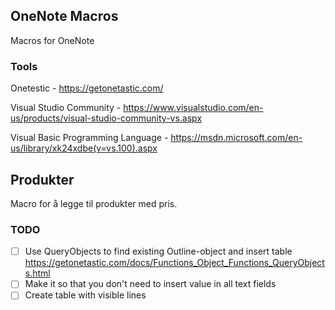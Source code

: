 ## OneNote Macros
Macros for OneNote
### Tools
Onetestic - https://getonetastic.com/


Visual Studio Community - https://www.visualstudio.com/en-us/products/visual-studio-community-vs.aspx


Visual Basic Programming Language - https://msdn.microsoft.com/en-us/library/xk24xdbe(v=vs.100).aspx


## Produkter
Macro for å legge til produkter med pris.
### TODO
- [ ] Use QueryObjects to find existing Outline-object and insert table https://getonetastic.com/docs/Functions_Object_Functions_QueryObjects.html
- [ ] Make it so that you don't need to insert value in all text fields
- [ ] Create table with visible lines
